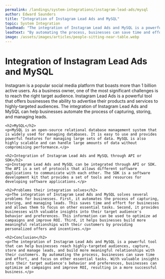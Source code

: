 ```yaml
---
permalink: /landings/system-integrations/instagram-lead-ads/mysql
author: Edward Saunders
title: "Integration of Instagram Lead Ads and MySQL"
topic: System Integration
leadhead: "The integration of Instagram Lead Ads and MySQL is a powerful tool that can help businesses reach highly-targeted audiences, capture, store and manage leads, and build more meaningful relationships with their customers"
leadtext: "By automating the process, businesses can save time and effort, and focus on other essential tasks. With valuable insights into their target audience's behavior and preferences, businesses can optimize ad campaigns and improve ROI, resulting in a more successful business."
image: /assets/images/articles/people-sitting-near-table.webp
---
```

<div class="arttext">    <h1>Integration of Instagram Lead Ads and MySQL</h1>
    <p>Instagram is a popular social media platform that boasts more than 1 billion active users. As a business owner, one of the most significant challenges is to reach the right target audience. Instagram Lead Ads is a powerful tool that offers businesses the ability to advertise their products and services to highly-targeted audiences. The integration of Instagram Lead Ads and MySQL can help businesses automate the process of capturing, storing, and managing leads.</p>

    <h2>MySQL</h2>
    <p>MySQL is an open-source relational database management system that is widely used for managing databases. It is easy to use and provides powerful features for managing large sets of data. MySQL is also highly scalable and can handle large amounts of data without compromising performance.</p>

    <h2>Integration of Instagram Lead Ads and MySQL through API or SDK</h2>
    <p>Instagram Lead Ads and MySQL can be integrated through API or SDK. The API is a set of protocols that allows different software applications to communicate with each other. The SDK is a software development kit that provides a set of tools and resources for developing software applications.</p>

    <h2>Problems their integration solves</h2>
    <p>The integration of Instagram Lead Ads and MySQL solves several problems for businesses. First, it automates the process of capturing, storing, and managing leads. This saves time and effort for businesses and allows them to focus on other essential tasks. Second, it provides businesses with valuable insights into their target audience's behavior and preferences. This information can be used to optimize ad campaigns and improve ROI. Third, it helps businesses build more meaningful relationships with their customers by providing personalized offers and incentives.</p>

    <h2>Conclusion</h2>
    <p>The integration of Instagram Lead Ads and MySQL is a powerful tool that can help businesses reach highly-targeted audiences, capture, store and manage leads, and build more meaningful relationships with their customers. By automating the process, businesses can save time and effort, and focus on other essential tasks. With valuable insights into their target audience's behavior and preferences, businesses can optimize ad campaigns and improve ROI, resulting in a more successful business.</p>
</div>